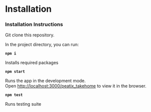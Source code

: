 # Installation

### Installation Instructions

Git clone this repository.

In the project directory, you can run:

**`npm i`**

Installs required packages

**`npm start`**

Runs the app in the development mode.\
Open [http://localhost:3000/peatix\_takehome](http://localhost:3000/peatix\_takehome) to view it in the browser.

**`npm test`**

Runs testing suite
